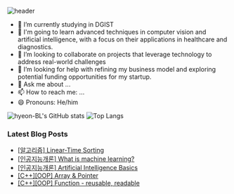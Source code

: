 ![header](https://capsule-render.vercel.app/api?type=wave&color=auto&height=300&section=header&text=Hyeon's%20Github&fontSize=90)

- 🔭 I’m currently studying in DGIST
- 🌱 I'm going to learn advanced techniques in computer vision and artificial intelligence, with a focus on their applications in healthcare and diagnostics.
- 👯 I’m looking to collaborate on projects that leverage technology to address real-world challenges
- 🤔 I’m looking for help with refining my business model and exploring potential funding opportunities for my startup.
- 💬 Ask me about ...
- 📫 How to reach me: ...
- 😄 Pronouns: He/him

![hyeon-BL's GitHub stats](https://github-readme-stats.vercel.app/api?username=hyeon-BL&show_icons=true&theme=radical)
![Top Langs](https://github-readme-stats.vercel.app/api/top-langs/?username=hyeon-BL&layout=compact&hide=Jupyter%20Notebook)

### Latest Blog Posts

- [[알고리즘] Linear-Time Sorting](https://hyeonb.blogspot.com/2024/09/linear-time-sorting.html)
- [[인공지능개론] What is machine learning?](https://hyeonb.blogspot.com/2024/09/what-is-machine-learning.html)
- [[인공지능개론] Artificial Intelligence Basics](https://hyeonb.blogspot.com/2024/09/artificial-intelligence-basics.html)
- [[C++][OOP] Array & Pointer](https://hyeonb.blogspot.com/2024/09/coop-array-pointer.html)
- [[C++][OOP] Function - reusable, readable](https://hyeonb.blogspot.com/2024/09/coop-function-reusable-readable.html)

